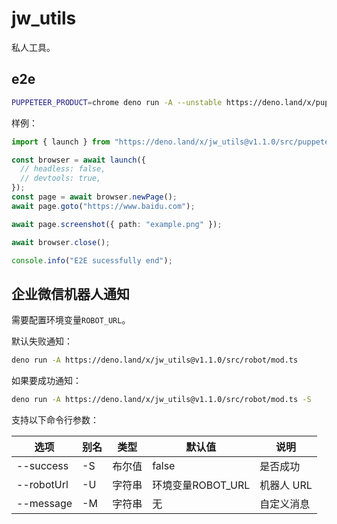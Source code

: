 # jw_utils

私人工具。

## e2e

```bash
PUPPETEER_PRODUCT=chrome deno run -A --unstable https://deno.land/x/puppeteer@16.2.0/install.ts
```

样例：

```ts
import { launch } from "https://deno.land/x/jw_utils@v1.1.0/src/puppeteer/mod.ts";

const browser = await launch({
  // headless: false,
  // devtools: true,
});
const page = await browser.newPage();
await page.goto("https://www.baidu.com");

await page.screenshot({ path: "example.png" });

await browser.close();

console.info("E2E sucessfully end");
```

## 企业微信机器人通知

需要配置环境变量`ROBOT_URL`。

默认失败通知：

```bash
deno run -A https://deno.land/x/jw_utils@v1.1.0/src/robot/mod.ts
```

如果要成功通知：

```bash
deno run -A https://deno.land/x/jw_utils@v1.1.0/src/robot/mod.ts -S
```

支持以下命令行参数：

| 选项       | 别名 | 类型   | 默认值            | 说明       |
| ---------- | ---- | ------ | ----------------- | ---------- |
| --success  | -S   | 布尔值 | false             | 是否成功   |
| --robotUrl | -U   | 字符串 | 环境变量ROBOT_URL | 机器人 URL |
| --message  | -M   | 字符串 | 无                | 自定义消息 |
